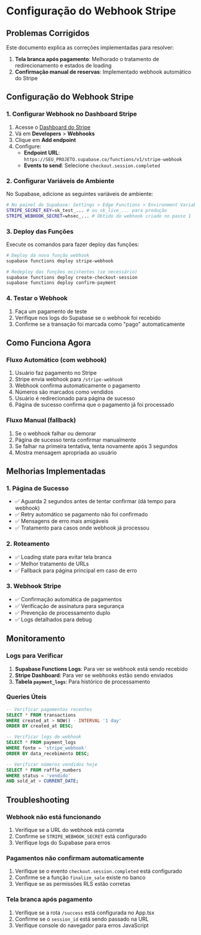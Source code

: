 # Configuração do Webhook Stripe

## Problemas Corrigidos

Este documento explica as correções implementadas para resolver:

1. **Tela branca após pagamento**: Melhorado o tratamento de redirecionamento e estados de loading
2. **Confirmação manual de reservas**: Implementado webhook automático do Stripe

## Configuração do Webhook Stripe

### 1. Configurar Webhook no Dashboard Stripe

1. Acesse o [Dashboard do Stripe](https://dashboard.stripe.com)
2. Vá em **Developers** > **Webhooks**
3. Clique em **Add endpoint**
4. Configure:
   - **Endpoint URL**: `https://SEU_PROJETO.supabase.co/functions/v1/stripe-webhook`
   - **Events to send**: Selecione `checkout.session.completed`

### 2. Configurar Variáveis de Ambiente

No Supabase, adicione as seguintes variáveis de ambiente:

```bash
# No painel do Supabase: Settings > Edge Functions > Environment Variables
STRIPE_SECRET_KEY=sk_test_... # ou sk_live_... para produção
STRIPE_WEBHOOK_SECRET=whsec_... # Obtido do webhook criado no passo 1
```

### 3. Deploy das Funções

Execute os comandos para fazer deploy das funções:

```bash
# Deploy da nova função webhook
supabase functions deploy stripe-webhook

# Redeploy das funções existentes (se necessário)
supabase functions deploy create-checkout-session
supabase functions deploy confirm-payment
```

### 4. Testar o Webhook

1. Faça um pagamento de teste
2. Verifique nos logs do Supabase se o webhook foi recebido
3. Confirme se a transação foi marcada como "pago" automaticamente

## Como Funciona Agora

### Fluxo Automático (com webhook)
1. Usuário faz pagamento no Stripe
2. Stripe envia webhook para `/stripe-webhook`
3. Webhook confirma automaticamente o pagamento
4. Números são marcados como vendidos
5. Usuário é redirecionado para página de sucesso
6. Página de sucesso confirma que o pagamento já foi processado

### Fluxo Manual (fallback)
1. Se o webhook falhar ou demorar
2. Página de sucesso tenta confirmar manualmente
3. Se falhar na primeira tentativa, tenta novamente após 3 segundos
4. Mostra mensagem apropriada ao usuário

## Melhorias Implementadas

### 1. Página de Sucesso
- ✅ Aguarda 2 segundos antes de tentar confirmar (dá tempo para webhook)
- ✅ Retry automático se pagamento não foi confirmado
- ✅ Mensagens de erro mais amigáveis
- ✅ Tratamento para casos onde webhook já processou

### 2. Roteamento
- ✅ Loading state para evitar tela branca
- ✅ Melhor tratamento de URLs
- ✅ Fallback para página principal em caso de erro

### 3. Webhook Stripe
- ✅ Confirmação automática de pagamentos
- ✅ Verificação de assinatura para segurança
- ✅ Prevenção de processamento duplo
- ✅ Logs detalhados para debug

## Monitoramento

### Logs para Verificar
1. **Supabase Functions Logs**: Para ver se webhook está sendo recebido
2. **Stripe Dashboard**: Para ver se webhooks estão sendo enviados
3. **Tabela `payment_logs`**: Para histórico de processamento

### Queries Úteis
```sql
-- Verificar pagamentos recentes
SELECT * FROM transactions 
WHERE created_at > NOW() - INTERVAL '1 day' 
ORDER BY created_at DESC;

-- Verificar logs de webhook
SELECT * FROM payment_logs 
WHERE fonte = 'stripe_webhook' 
ORDER BY data_recebimento DESC;

-- Verificar números vendidos hoje
SELECT * FROM raffle_numbers 
WHERE status = 'vendido' 
AND sold_at > CURRENT_DATE;
```

## Troubleshooting

### Webhook não está funcionando
1. Verifique se a URL do webhook está correta
2. Confirme se `STRIPE_WEBHOOK_SECRET` está configurado
3. Verifique logs do Supabase para erros

### Pagamentos não confirmam automaticamente
1. Verifique se o evento `checkout.session.completed` está configurado
2. Confirme se a função `finalize_sale` existe no banco
3. Verifique se as permissões RLS estão corretas

### Tela branca após pagamento
1. Verifique se a rota `/success` está configurada no App.tsx
2. Confirme se o `session_id` está sendo passado na URL
3. Verifique console do navegador para erros JavaScript 